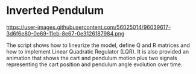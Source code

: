 # Inverted Pendulum

https://user-images.githubusercontent.com/56025014/96039617-3d6f6e80-0e69-11eb-8e67-0e3126187984.png

The script shows how to linearize the model, define Q and R matrices and how to implement Linear Quadratic Regulator (LQR). It is also provided an animation that shows the cart and pendulum motion plus two signals representing the cart position and pendulum angle evolution over time.
